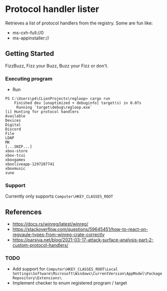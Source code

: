 # Protocol handler lister

Retrieves a list of protocol handlers from the registry.
Some are fun like:
- ms-cxh-full://0
- ms-appinstaller://


## Getting Started

FizzBuzz, Fizz your Buzz, Buzz your Fizz or don't.

### Executing program

* Run
```
PS C:\Users\p4\CLionProjects\regloop> cargo run
    Finished dev [unoptimized + debuginfo] target(s) in 0.07s
     Running `target\debug\regloop.exe`
[i] Hunting for protocol handlers
Available
Devices
Digital
Discord
File
LDAP
MK
[...SNIP...]
xbox-store
xbox-tcui
xboxgames
xboxliveapp-1297287741
xboxmusic
zune
```

### Support
Currently only supports 
`Computer\HKEY_CLASSES_ROOT`

## References 
- https://docs.rs/winreg/latest/winreg/
- https://stackoverflow.com/questions/59645451/how-to-react-on-regvaule-types-from-winreg-crate-correctly
- https://parsiya.net/blog/2021-03-17-attack-surface-analysis-part-2-custom-protocol-handlers/

### TODO
- Add support for `Computer\HKEY_CLASSES_ROOT\Local Settings\Software\Microsoft\Windows\CurrentVersion\AppModel\PackageRepository\Extensions\`
- Implement checker to enum registered program / target 